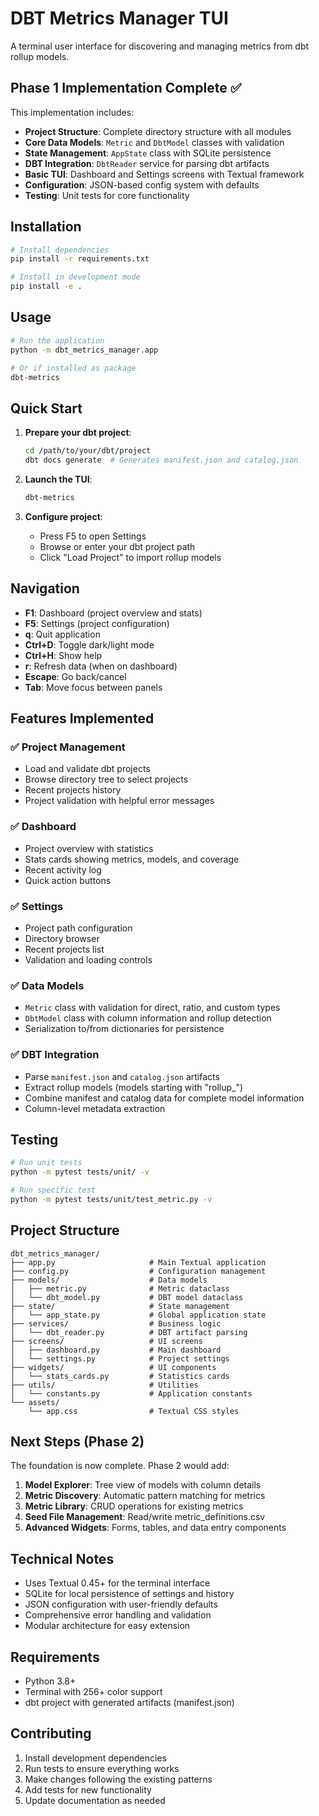 # DBT Metrics Manager TUI

A terminal user interface for discovering and managing metrics from dbt rollup models.

## Phase 1 Implementation Complete ✅

This implementation includes:

- **Project Structure**: Complete directory structure with all modules
- **Core Data Models**: `Metric` and `DbtModel` classes with validation
- **State Management**: `AppState` class with SQLite persistence
- **DBT Integration**: `DbtReader` service for parsing dbt artifacts
- **Basic TUI**: Dashboard and Settings screens with Textual framework
- **Configuration**: JSON-based config system with defaults
- **Testing**: Unit tests for core functionality

## Installation

```bash
# Install dependencies
pip install -r requirements.txt

# Install in development mode
pip install -e .
```

## Usage

```bash
# Run the application
python -m dbt_metrics_manager.app

# Or if installed as package
dbt-metrics
```

## Quick Start

1. **Prepare your dbt project**:
   ```bash
   cd /path/to/your/dbt/project
   dbt docs generate  # Generates manifest.json and catalog.json
   ```

2. **Launch the TUI**:
   ```bash
   dbt-metrics
   ```

3. **Configure project**:
   - Press F5 to open Settings
   - Browse or enter your dbt project path
   - Click "Load Project" to import rollup models

## Navigation

- **F1**: Dashboard (project overview and stats)
- **F5**: Settings (project configuration)
- **q**: Quit application
- **Ctrl+D**: Toggle dark/light mode
- **Ctrl+H**: Show help
- **r**: Refresh data (when on dashboard)
- **Escape**: Go back/cancel
- **Tab**: Move focus between panels

## Features Implemented

### ✅ Project Management
- Load and validate dbt projects
- Browse directory tree to select projects
- Recent projects history
- Project validation with helpful error messages

### ✅ Dashboard
- Project overview with statistics
- Stats cards showing metrics, models, and coverage
- Recent activity log
- Quick action buttons

### ✅ Settings
- Project path configuration
- Directory browser
- Recent projects list
- Validation and loading controls

### ✅ Data Models
- `Metric` class with validation for direct, ratio, and custom types
- `DbtModel` class with column information and rollup detection
- Serialization to/from dictionaries for persistence

### ✅ DBT Integration
- Parse `manifest.json` and `catalog.json` artifacts
- Extract rollup models (models starting with "rollup_")
- Combine manifest and catalog data for complete model information
- Column-level metadata extraction

## Testing

```bash
# Run unit tests
python -m pytest tests/unit/ -v

# Run specific test
python -m pytest tests/unit/test_metric.py -v
```

## Project Structure

```
dbt_metrics_manager/
├── app.py                     # Main Textual application
├── config.py                  # Configuration management
├── models/                    # Data models
│   ├── metric.py              # Metric dataclass
│   └── dbt_model.py           # DBT model dataclass
├── state/                     # State management
│   └── app_state.py           # Global application state
├── services/                  # Business logic
│   └── dbt_reader.py          # DBT artifact parsing
├── screens/                   # UI screens
│   ├── dashboard.py           # Main dashboard
│   └── settings.py            # Project settings
├── widgets/                   # UI components
│   └── stats_cards.py         # Statistics cards
├── utils/                     # Utilities
│   └── constants.py           # Application constants
└── assets/
    └── app.css                # Textual CSS styles
```

## Next Steps (Phase 2)

The foundation is now complete. Phase 2 would add:

1. **Model Explorer**: Tree view of models with column details
2. **Metric Discovery**: Automatic pattern matching for metrics
3. **Metric Library**: CRUD operations for existing metrics
4. **Seed File Management**: Read/write metric_definitions.csv
5. **Advanced Widgets**: Forms, tables, and data entry components

## Technical Notes

- Uses Textual 0.45+ for the terminal interface
- SQLite for local persistence of settings and history
- JSON configuration with user-friendly defaults
- Comprehensive error handling and validation
- Modular architecture for easy extension

## Requirements

- Python 3.8+
- Terminal with 256+ color support
- dbt project with generated artifacts (manifest.json)

## Contributing

1. Install development dependencies
2. Run tests to ensure everything works
3. Make changes following the existing patterns
4. Add tests for new functionality
5. Update documentation as needed